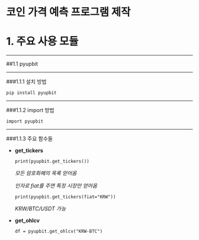 # 코인 가격 예측 프로그램 제작
# 1. 주요 사용 모듈
***
##1.1 pyupbit
***
###1.1.1 설치 방법
```
pip install pyupbit
```
***
###1.1.2 import 방법
```
import pyupbit
```
***
###1.1.3 주요 함수들
* __get_tickers__
    ```
    print(pyupbit.get_tickers())
    ```
  *모든 암호화폐의 목록 얻어옴*
  
  *인자로 fiat를 주면 특정 시장만 얻어옴*
  ```
  print(pyupbit.get_tickers(fiat="KRW"))
  ```
  *KRW/BTC/USDT 가능*
  
* __get_ohlcv__
    ```
    df = pyupbit.get_ohlcv("KRW-BTC")
    ```
